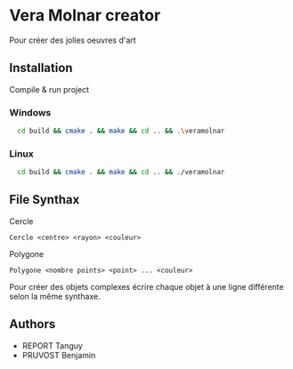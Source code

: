 
# Vera Molnar creator

Pour créer des jolies oeuvres d'art


## Installation

Compile & run project

### Windows
```bash
  cd build && cmake . && make && cd .. && .\veramolnar
```

### Linux
```bash
  cd build && cmake . && make && cd .. && ./veramolnar
```


## File Synthax     

Cercle
```
Cercle <centre> <rayon> <couleur>
```

Polygone
```
Polygone <nombre points> <point> ... <couleur>
```

Pour créer des objets complexes écrire chaque objet à une ligne différente selon la même synthaxe.


## Authors

- REPORT Tanguy
- PRUVOST Benjamin